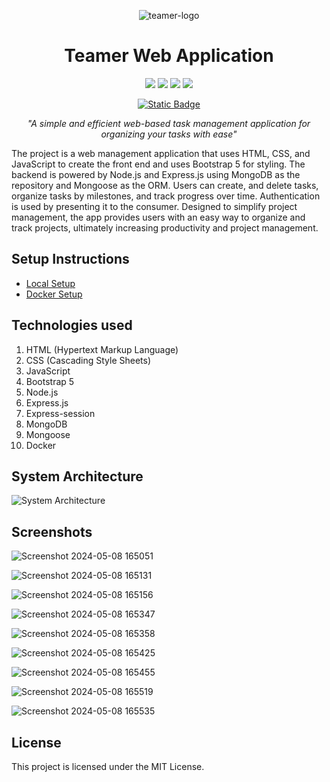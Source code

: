 
<p align="center"><img src="https://github.com/vishnu1002/teamer-webapp/assets/145321614/fa2bc6ea-53fc-4956-a817-0b62d14e4b8d" alt="teamer-logo"></p>
<h1 align="center">Teamer Web Application</h1>

<div align="center">
  <a href="https://getbootstrap.com/"><img src="https://img.shields.io/badge/Bootstrap%205-%237911F7?style=for-the-badge&logo=bootstrap&logoColor=white"></a>
  <a href="https://nodejs.org/"><img src="https://img.shields.io/badge/Node.js-%23339933?style=for-the-badge&logo=node.js&logoColor=white"></a>
  <a href="https://expressjs.com/"><img src="https://img.shields.io/badge/Express.js-%23404d59?style=for-the-badge&logo=express&logoColor=%2361dafb"></a>
  <a href="https://www.mongodb.com/"><img src="https://img.shields.io/badge/MongoDB-%234ea94b?style=for-the-badge&logo=mongodb&logoColor=white"></a>
</div>

<div align="center">
  
  <a href="">[![Static Badge](https://img.shields.io/badge/Licence-MIT-%23CA0404?style=flat-square&logo=mit&logoColor=white)](https://choosealicense.com/licenses/mit/)</a>
  
</div>

<p align="center"><i>"A simple and efficient web-based task management application for organizing your tasks with ease"</i></p>

The project is a web management application that uses HTML, CSS, and JavaScript to create the front
end and uses Bootstrap 5 for styling. The backend is powered by Node.js and Express.js using
MongoDB as the repository and Mongoose as the ORM. Users can create, and delete tasks, organize
tasks by milestones, and track progress over time. Authentication is used by presenting it to the
consumer. Designed to simplify project management, the app provides users with an easy way to
organize and track projects, ultimately increasing productivity and project management.



## Setup Instructions

- [Local Setup](https://github.com/vishnu1002/teamer-webapp/blob/main/teamer-local/README.md)
- [Docker Setup](https://github.com/vishnu1002/teamer-webapp/blob/main/teamer-docker/README.md)

## Technologies used
1. HTML (Hypertext Markup Language)
2. CSS (Cascading Style Sheets)
3. JavaScript
4. Bootstrap 5
5. Node.js
6. Express.js
7. Express-session
8. MongoDB
9. Mongoose
10. Docker

## System Architecture

![System Architecture](https://github.com/vishnu1002/teamer-webapp/assets/145321614/e3654401-459a-4ec6-a10b-53ae49959746)

## Screenshots

![Screenshot 2024-05-08 165051](https://github.com/vishnu1002/teamer-webapp/assets/145321614/d5c4b365-4c7b-4151-9c7e-3395721832d0)

![Screenshot 2024-05-08 165131](https://github.com/vishnu1002/teamer-webapp/assets/145321614/8b7e898a-7510-4bd9-8e4d-787b65b16d44)

![Screenshot 2024-05-08 165156](https://github.com/vishnu1002/teamer-webapp/assets/145321614/dd48c693-cf58-4e78-8494-56fd204d5239)

![Screenshot 2024-05-08 165347](https://github.com/vishnu1002/teamer-webapp/assets/145321614/fcf41f97-fe17-46c8-94ea-54ea6122f059)

![Screenshot 2024-05-08 165358](https://github.com/vishnu1002/teamer-webapp/assets/145321614/262215f9-c9ef-46ff-9b54-012a812b5ca3)

![Screenshot 2024-05-08 165425](https://github.com/vishnu1002/teamer-webapp/assets/145321614/df4619d8-b083-4d0b-8c08-eb9ae122f9c4)

![Screenshot 2024-05-08 165455](https://github.com/vishnu1002/teamer-webapp/assets/145321614/9edb24ea-e3f8-4dd6-9578-2fef6f254c03)

![Screenshot 2024-05-08 165519](https://github.com/vishnu1002/teamer-webapp/assets/145321614/e011e618-6ca2-46d5-a365-740ef1315efb)

![Screenshot 2024-05-08 165535](https://github.com/vishnu1002/teamer-webapp/assets/145321614/ac2adfa8-93b7-4e29-a43f-dd262144c82a)

## License

This project is licensed under the MIT License.

